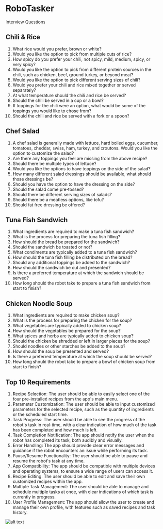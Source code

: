 # RoboTasker
 Interview Questions
 
 ## Chili & Rice
 
1. What rice would you prefer, brown or white? 
2. Would you like the option to pick from multiple cuts of rice?
3. How spicy do you prefer your chili, not spicy, mild, medium, spicy, or very spicy? 
4. Would you like the option to pick from different protein sources in the chili, such as chicken, beef, ground turkey, or beyond meat? 
5. Would you like the option to pick different serving sizes of chili? 
6. Would you prefer your chili and rice mixed together or served separately?
7. At what temperature should the chili and rice be served?
8. Should the chili be served in a cup or a bowl?
9. If toppings for the chili were an option, what would be some of the toppings you would like to chose from? 
10. Should the chili and rice be served with a fork or a spoon? 

## Chef Salad 

1. A chef salad is generally made with lettuce, hard boiled eggs, cucumber, tomatoes, cheddar, swiss, ham, turkey, and croutons. Would you like the option to customize the salad?
2. Are there any toppings you feel are missing from the above recipe? 
3. Should there be multiple types of lettuce? 
4. Would you like the options to have toppings on the side of the salad?
5. How many different salad dressings should be available, what should those dressings be? 
6. Should you have the option to have the dressing on the side?
7. Should the salad come pre-tossed? 
8. Should there be different serving sizes of salads? 
9. Should there be a meatless options, like tofu? 
10. Should fat free dressing be offered? 

## Tuna Fish Sandwich

1. What ingredients are required to make a tuna fish sandwich? 
2. What is the process for preparing the tuna fish filling? 
3. How should the bread be prepared for the sandwich? 
4. Should the sandwich be toasted or not? 
5. What condiments are typically added to a tuna fish sandwich? 
6. How should the tuna fish filling be distributed on the bread?
7. Should any additional toppings be added to the sandwich?
8. How should the sandwich be cut and presented? 
9. Is there a preferred temperature at which the sandwich should be served?
10. How long should the robot take to prepare a tuna fish sandwich from start to finish?

## Chicken Noodle Soup

1. What ingredients are required to make chicken soup? 
2. What is the process for preparing the chicken for the soup?
3. What vegetables are typically added to chicken soup? 
4. How should the vegetables be prepared for the soup? 
5. What spices and herbs are typically added to chicken soup?
6. Should the chicken be shredded or left in larger pieces for the soup?
7. Should noodles or other starches be added to the soup? 
8. How should the soup be presented and served?
9. Is there a preferred temperature at which the soup should be served? 
10. How long should the robot take to prepare a bowl of chicken soup from start to finish?

## Top 10 Requirements

1. Recipe Selection: The user should be able to easily select one of the four pre-installed recipes from the app's main menu. 
2. Parameter Customization: The user should be able to input customized parameters for the selected recipe, such as the quantity of ingredients or the scheduled start time. 
3. Task Progress: The user should be able to see the progress of the robot's task in real-time, with a clear indication of how much of the task has been completed and how much is left.
4. Task Completion Notification: The app should notify the user when the robot has completed its task, both audibly and visually. 
5. Error Handling: The app should provide clear error messages and guidance if the robot encounters an issue while performing its task. 
6. Pause/Resume Functionality: The user should be able to pause and resume the robot's task at any time. 
7. App Compatibility: The app should be compatible with multiple devices and operating systems, to ensure a wide range of users can access it. 
8. Recipe Editing: The user should be able to edit and save their own customized recipes within the app. 
9. Multiple Task Management: The user should be able to manage and schedule multiple tasks at once, with clear indications of which task is currently in progress. 
10. User Profile Management: The app should allow the user to create and manage their own profile, with features such as saved recipes and task history.

![alt text](image.jpg)

